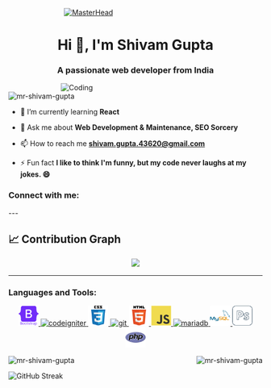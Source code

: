&nbsp;&nbsp;&nbsp;&nbsp;&nbsp;&nbsp;&nbsp;&nbsp;&nbsp;&nbsp;&nbsp;&nbsp;&nbsp;&nbsp;&nbsp;&nbsp;&nbsp;&nbsp;&nbsp;&nbsp;&nbsp;&nbsp;&nbsp;&nbsp;&nbsp;&nbsp;&nbsp;&nbsp;[![MasterHead](https://www.keycdn.com/img/support/full-stack-development.png)](https://github.com/Mr-Shivam-Gupta/)
<h1 align="center">Hi 👋, I'm Shivam Gupta</h1>
<h3 align="center">A passionate web developer from India</h3>
<img align="right" alt="Coding" width="400" src="https://miro.medium.com/v2/resize:fit:1358/1*gReLR6hZjwyBxHmfLN1AVw.gif">

<p align="left"> <img src="https://komarev.com/ghpvc/?username=mr-shivam-gupta&label=Profile%20views&color=0e75b6&style=flat" alt="mr-shivam-gupta" /> </p>

- 🌱 I’m currently learning **React**

- 💬 Ask me about **Web Development & Maintenance, SEO Sorcery**

- 📫 How to reach me **shivam.gupta.43620@gmail.com**

- ⚡ Fun fact **I like to think I'm funny, but my code never laughs at my jokes. 😄**

<h3 align="left">Connect with me:</h3>
<p align="left">
</p>
---

## 📈 Contribution Graph  

<div align="center">
  <img src="https://github-readme-activity-graph.vercel.app/graph?username=mr-shivam-gupta&theme=react-dark&hide_border=true&bg_color=0D1117&color=00F0A8&line=00F0A8&point=FFFFFF" />
</div>  

---
<h3 align="left">Languages and Tools:</h3>

<p align="center"> <a href="https://getbootstrap.com" target="_blank" rel="noreferrer"> <img src="https://raw.githubusercontent.com/devicons/devicon/master/icons/bootstrap/bootstrap-plain-wordmark.svg" alt="bootstrap" width="40" height="40"/> </a> <a href="https://codeigniter.com" target="_blank" rel="noreferrer"> <img src="https://cdn.worldvectorlogo.com/logos/codeigniter.svg" alt="codeigniter" width="40" height="40"/> </a> <a href="https://www.w3schools.com/css/" target="_blank" rel="noreferrer"> <img src="https://raw.githubusercontent.com/devicons/devicon/master/icons/css3/css3-original-wordmark.svg" alt="css3" width="40" height="40"/> </a> <a href="https://git-scm.com/" target="_blank" rel="noreferrer"> <img src="https://www.vectorlogo.zone/logos/git-scm/git-scm-icon.svg" alt="git" width="40" height="40"/> </a> <a href="https://www.w3.org/html/" target="_blank" rel="noreferrer"> <img src="https://raw.githubusercontent.com/devicons/devicon/master/icons/html5/html5-original-wordmark.svg" alt="html5" width="40" height="40"/> </a> <a href="https://developer.mozilla.org/en-US/docs/Web/JavaScript" target="_blank" rel="noreferrer"> <img src="https://raw.githubusercontent.com/devicons/devicon/master/icons/javascript/javascript-original.svg" alt="javascript" width="40" height="40"/> </a> <a href="https://mariadb.org/" target="_blank" rel="noreferrer"> <img src="https://www.vectorlogo.zone/logos/mariadb/mariadb-icon.svg" alt="mariadb" width="40" height="40"/> </a> <a href="https://www.mysql.com/" target="_blank" rel="noreferrer"> <img src="https://raw.githubusercontent.com/devicons/devicon/master/icons/mysql/mysql-original-wordmark.svg" alt="mysql" width="40" height="40"/> </a> <a href="https://www.photoshop.com/en" target="_blank" rel="noreferrer"> <img src="https://raw.githubusercontent.com/devicons/devicon/master/icons/photoshop/photoshop-line.svg" alt="photoshop" width="40" height="40"/> </a> <a href="https://www.php.net" target="_blank" rel="noreferrer"> <img src="https://raw.githubusercontent.com/devicons/devicon/master/icons/php/php-original.svg" alt="php" width="40" height="40"/> </a> </p>

<p><img align="left" src="https://github-readme-stats.vercel.app/api/top-langs?username=mr-shivam-gupta&show_icons=true&locale=en&layout=compact" alt="mr-shivam-gupta" /></p>

<p>&nbsp;<img align="right" src="https://github-readme-stats.vercel.app/api?username=mr-shivam-gupta&show_icons=true&locale=en" alt="mr-shivam-gupta" /></p>

<p align="">
  <img src="https://github-readme-streak-stats.herokuapp.com/?user=mr-shivam-gupta" alt="GitHub Streak" />
</p>





